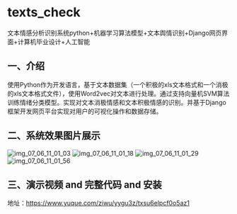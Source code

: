 # texts_check
文本情感分析识别系统python+机器学习算法模型+文本舆情识别+Django网页界面+计算机毕业设计+人工智能

## 一、介绍
使用Python作为开发语言，基于文本数据集（一个积极的xls文本格式和一个消极的xls文本格式文件），使用Word2vec对文本进行处理。通过支持向量机SVM算法训练情绪分类模型。实现对文本消极情感和文本积极情感的识别。并基于Django框架开发网页平台实现对用户的可视化操作和数据存储。

## 二、系统效果图片展示
![img_07_06_11_01_03](https://github.com/user-attachments/assets/9ff208b5-b3e8-4a5b-958c-84d77248efbf)
![img_07_06_11_01_18](https://github.com/user-attachments/assets/5985bab0-5f34-41be-a4a2-3db9d3f50b88)
![img_07_06_11_01_29](https://github.com/user-attachments/assets/60f439dc-6efc-45b3-9ae0-4df108e8c16a)
![img_07_06_11_01_56](https://github.com/user-attachments/assets/928afd98-5577-4689-a32e-8c795d38ff2a)

## 三、演示视频 and 完整代码 and 安装
地址：https://www.yuque.com/ziwu/yygu3z/txsu6elpcf0o5az1
